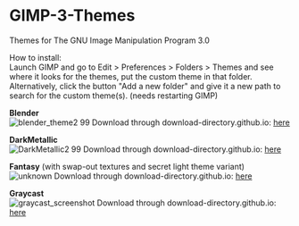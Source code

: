 # GIMP-3-Themes
Themes for The GNU Image Manipulation Program 3.0

How to install:  
Launch GIMP and go to Edit > Preferences > Folders > Themes and see where it looks for the themes, put the custom theme in that folder.  
Alternatively, click the button "Add a new folder" and give it a new path to search for the custom theme(s). (needs restarting GIMP) 

**Blender**  
![blender_theme2 99](https://github.com/Uzugijin/GIMP-3-Themes/assets/116717813/2f33f1b2-9b7d-45ca-a261-09d03d310061)
Download through download-directory.github.io: [here](https://download-directory.github.io/?url=https%3A%2F%2Fgithub.com%2FUzugijin%2FGIMP-3-Themes%2Ftree%2Fmain%2FBlender)

**DarkMetallic**  
![DarkMetallic2 99](https://github.com/Uzugijin/GIMP-3-Themes/assets/116717813/ba324ec3-055c-457d-a40d-b4c1331e8bfc)
Download through download-directory.github.io: [here](https://download-directory.github.io/?url=https%3A%2F%2Fgithub.com%2FUzugijin%2FGIMP-3-Themes%2Ftree%2Fmain%2FDarkMetallic)

**Fantasy** (with swap-out textures and secret light theme variant)  
![unknown](https://github.com/Uzugijin/GIMP-3-Themes/assets/116717813/8bc00b90-92d3-45f7-ab2e-bd180aebd176)
Download through download-directory.github.io: [here](https://download-directory.github.io/?url=https%3A%2F%2Fgithub.com%2FUzugijin%2FGIMP-3-Themes%2Ftree%2Fmain%2FFantasy)

**Graycast**  
![graycast_screenshot](https://github.com/Uzugijin/GIMP-3-Themes/assets/116717813/d5779c1c-abde-4c1f-a1d0-f028e7e81d71)
Download through download-directory.github.io: [here](https://download-directory.github.io/?url=https%3A%2F%2Fgithub.com%2FUzugijin%2FGIMP-3-Themes%2Ftree%2Fmain%2FGraycast)

